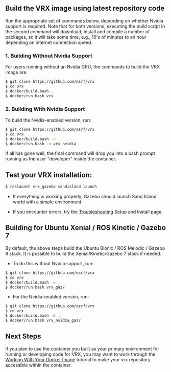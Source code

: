 ## Build the VRX image using latest repository code ##

Run the appropriate set of commands below, depending on whether Nvidia support is required. Note that for both versions, executing the build script in the second command will download, install and compile a number of packages, so it will take some time, e.g., 10's of minutes to an hour depending on internet connection speed.

### 1. Building Without Nvidia Support ###

For users running without an Nvidia GPU, the commands to build the VRX image are:

```bash
$ git clone https://github.com/osrf/vrx
$ cd vrx
$ docker/build.bash .
$ docker/run.bash vrx
```

### 2. Building With Nvidia Support ###

To build the Nvidia-enabled version, run:

```bash
$ git clone https://github.com/osrf/vrx
$ cd vrx
$ docker/build.bash -n .
$ docker/run.bash -n vrx_nvidia
```

If all has gone well, the final command will drop you into a bash prompt running as the user "developer" inside the container.

## Test your VRX installation: ##

```bash
$ roslaunch vrx_gazebo sandisland.launch
```

* If everything is working properly, Gazebo should launch Sand Island world with a simple environment.

* If you encounter errors, try the [Troubleshooting](https://github.com/osrf/vrx/wiki/Troubleshooting) Setup and Install page.

## Building for Ubuntu Xenial / ROS Kinetic / Gazebo 7 ##
By default, the above steps build the Ubuntu Bionic / ROS Melodic / Gazebo 9 stack. It is possible to build the Xenial/Kinetic/Gazebo 7 stack if needed. 

* To do this without Nvidia support, run: 

```bash
$ git clone https://github.com/osrf/vrx
$ cd vrx
$ docker/build.bash -k .
$ docker/run.bash vrx_gaz7
```

* For the Nvidia-enabled version, run:

```bash
$ git clone https://github.com/osrf/vrx
$ cd vrx
$ docker/build.bash -K .
$ docker/run.bash vrx_nvidia_gaz7
```

## Next Steps ##
If you plan to use the container you built as your primary environment for running or developing code for VRX, you may want to work through the [Working With Your Docker Image](https://github.com/osrf/vrx/wiki/tutorials-workingWithDocker) tutorial to make your vrx repository accessible within the container.